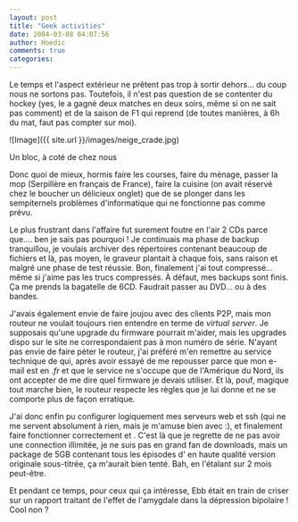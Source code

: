 ```yaml
---
layout: post
title: "Geek activities"
date: 2004-03-08 04:07:56
author: Hoedic
comments: true
categories: 
---
```



Le temps et l'aspect extérieur ne prêtent pas trop à sortir dehors... du coup nous ne sortons pas. Toutefois, il n'est pas question de se contenter du hockey (yes, le  a gagné deux matches en deux soirs, même si on ne sait pas comment) et de la saison de F1 qui reprend (de toutes manières, à 6h du mat, faut pas compter sur moi).

![Image]({{ site.url }}/images/neige_crade.jpg)
<div class="photoattrib">Un bloc, à coté de chez nous</div>



Donc quoi de mieux, hormis faire les courses, faire du ménage, passer la mop (Serpillère en français de France), faire la cuisine (on avait réservé chez le boucher un délicieux onglet) que de se plonger dans les sempiternels problèmes d'informatique qui ne fonctionne pas comme prévu.

Le plus frustrant dans l'affaire fut surement foutre en l'air 2 CDs parce que.... ben je sais pas pourquoi ! Je continuais ma phase de backup tranquillou, je voulais archiver des répertoires contenant beaucoup de fichiers et là, pas moyen, le graveur plantait à chaque fois, sans raison et malgré une phase de test réussie. Bon, finalement j'ai tout compressé... même si j'aime pas les trucs compressés. À défaut, mes backups sont finis. Ça me prends la bagatelle de 6CD. Faudrait passer au DVD... ou à des bandes.

J'avais également envie de faire joujou avec des clients P2P, mais mon routeur ne voulait toujours rien entendre en terme de *virtual server*. Je supposais qu'une upgrade du firmware pourrait m'aider, mais les upgrades dispo sur le site ne correspondaient pas à mon numéro de série. N'ayant pas envie de faire péter le routeur, j'ai préféré m'en remettre au service technique de  qui, après avoir essayé de me repousser parce que mon e-mail est en *.fr* et que le service ne s'occupe que de l'Amérique du Nord, ils ont accepter de me dire quel firmware je devais utiliser. Et là, pouf, magique tout marche bien, le routeur respecte les règles que je lui donne et ne se comporte plus de façon erratique.

J'ai donc enfin pu configurer logiquement mes serveurs web et ssh (qui ne me servent absolument à rien, mais je m'amuse bien avec :), et finalement faire fonctionner correctement  et . C'est là que je regrette de ne pas avoir une connection illimitée, je ne suis pas en grand fan de downloads, mais un package de 5GB contenant tous les épisodes d' en haute qualité version originale sous-titrée, ça m'aurait bien tenté. Bah, en l'étalant sur 2 mois peut-être.

Et pendant ce temps, pour ceux qui ça intéresse, Ebb était en train de criser sur un rapport traitant de l'effet de l'amygdale dans la dépression bipolaire ! Cool non ?